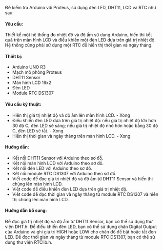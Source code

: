 Đề kiểm tra Arduino với Proteus, sử dụng đèn LED, DHT11, LCD và RTC như sau:

#### **Yêu cầu:** 
Thiết kế một hệ thống đo nhiệt độ và độ ẩm sử dụng Arduino, hiển thị kết quả trên màn hình LCD và điều khiển một đèn LED dựa trên giá trị nhiệt độ. Hệ thống cũng phải sử dụng một RTC để hiển thị thời gian và ngày tháng.

#### **Thiết bị**:

- Arduino UNO R3
- Mạch mô phỏng Proteus
- DHT11 Sensor
- Màn hình LCD 16x2
- Đèn LED
- Module RTC DS1307

#### **Yêu cầu kỹ thuật**:
- Hiển thị giá trị nhiệt độ và độ ẩm lên màn hình LCD. - Xong
- Điều khiển đèn LED dựa trên giá trị nhiệt độ: nếu giá trị nhiệt độ lớn hơn 30 độ C, đèn LED sẽ sáng; nếu giá trị nhiệt độ nhỏ hơn hoặc bằng 30 độ C, đèn LED sẽ tắt. - Xong
- Hiển thị thời gian và ngày tháng trên màn hình LCD. - Xong

#### **Hướng dẫn**:
- Kết nối DHT11 Sensor với Arduino theo sơ đồ.
- Kết nối màn hình LCD với Arduino theo sơ đồ.
- Kết nối đèn LED với Arduino theo sơ đồ.
- Kết nối module RTC DS1307 với Arduino theo sơ đồ.
- Viết code để đọc giá trị nhiệt độ và độ ẩm từ DHT11 Sensor và hiển thị chúng lên màn hình LCD.
- Viết code để điều khiển đèn LED dựa trên giá trị nhiệt độ.
- Viết code để đọc thời gian và ngày tháng từ module RTC DS1307 và hiển thị chúng lên màn hình LCD.

#### **Hướng dẫn bổ sung**:
Để đọc giá trị nhiệt độ và độ ẩm từ DHT11 Sensor, bạn có thể sử dụng thư viện DHT.h.
Để điều khiển đèn LED, bạn có thể sử dụng chân Digital Output của Arduino và ghi giá trị HIGH hoặc LOW cho chân đó để bật hoặc tắt đèn LED.
Để đọc thời gian và ngày tháng từ module RTC DS1307, bạn có thể sử dụng thư viện RTClib.h.